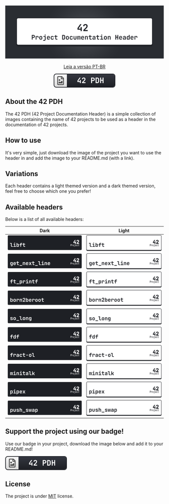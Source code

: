 <div align=center>

![42 PDH Cover](42pdh_cover.gif)


[Leia a versão PT-BR](README_pt-br.md)

![42PDH Badge](./badge/42pdh_badge.svg)

</div>

## About the 42 PDH 
The 42 PDH (42 Project Documentation Header) is a simple collection of images containing the name of 42 projects to be used as a header in the documentation of 42 projects.

## How to use
It's very simple, just download the image of the project you want to use the header in and add the image to your README.md (with a link).

## Variations
Each header contains a light themed version and a dark themed version, feel free to choose which one you prefer!

## Available headers
Below is a list of all available headers:

Dark | Light
-- | --
![Libft Header Dark](./dark/libft_dark.svg) | ![Libft Header Light](./light/libft_light.svg)
![GNL Header Dark](./dark/gnl_dark.svg) | ![GNL Header Light](./light/gnl_light.svg)
![ft_printf Header Dark](./dark/ft_printf_dark.svg) | ![ft_printf Header Light](./light/ft_printf_light.svg)
![Born2BeRoot Header Dark](./dark/born2beroot_dark.svg) | ![Born2BeRoot Header Light](./light/born2beroot_light.svg)
![So_long Header Dark](./dark/so_long_dark.svg) | ![So_long Header Light](./light/so_long_light.svg)
![FdF Header Dark](./dark/fdf_dark.svg) | ![FdF Header Light](./light/fdf_light.svg)
![Fract-ol Dark](./dark/fract-ol_dark.svg) | ![Fract-ol Light](./light/fract-ol_light.svg)
![Minitalk Dark](./dark/minitalk_dark.svg) | ![Minitalk Light](./light/minitalk_light.svg)
![Pipex Dark](./dark/pipex_dark.svg) | ![Pipex Light](./light/pipex_light.svg)
![Push_swap Dark](./dark/push_swap_dark.svg) | ![Push_swap Light](./light/push_swap_light.svg)

## Support the project using our badge!
Use our badge in your project, download the image below and add it to your README.md!

![42PDH Badge](./badge/42pdh_badge.svg)

## License
The project is under [MIT](https://opensource.org/license/mit) license.
